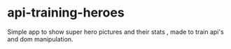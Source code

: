 # api-training-heroes

Simple app to show super hero pictures and their stats , made to train api's and dom manipulation.
